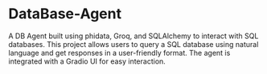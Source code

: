 # DataBase-Agent
A DB Agent built using phidata, Groq, and SQLAlchemy to interact with SQL databases. This project allows users to query a SQL database using natural language and get responses in a user-friendly format. The agent is integrated with a Gradio UI for easy interaction.
